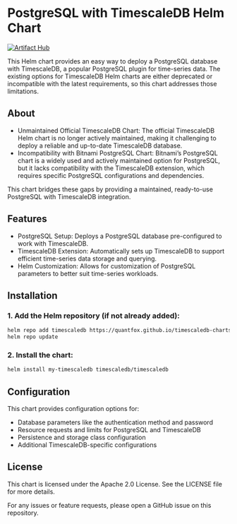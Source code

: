 # PostgreSQL with TimescaleDB Helm Chart

[![Artifact Hub](https://img.shields.io/endpoint?url=https://artifacthub.io/badge/repository/timescaledb)](https://artifacthub.io/packages/search?repo=timescaledb)

This Helm chart provides an easy way to deploy a PostgreSQL database with TimescaleDB, a popular PostgreSQL plugin for time-series data. The existing options for TimescaleDB Helm charts are either deprecated or incompatible with the latest requirements, so this chart addresses those limitations.

## About

- Unmaintained Official TimescaleDB Chart: The official TimescaleDB Helm chart is no longer actively maintained, making it challenging to deploy a reliable and up-to-date TimescaleDB database.
- Incompatibility with Bitnami PostgreSQL Chart: Bitnami’s PostgreSQL chart is a widely used and actively maintained option for PostgreSQL, but it lacks compatibility with the TimescaleDB extension, which requires specific PostgreSQL configurations and dependencies.

This chart bridges these gaps by providing a maintained, ready-to-use PostgreSQL with TimescaleDB integration.

## Features

- PostgreSQL Setup: Deploys a PostgreSQL database pre-configured to work with TimescaleDB.
- TimescaleDB Extension: Automatically sets up TimescaleDB to support efficient time-series data storage and querying.
- Helm Customization: Allows for customization of PostgreSQL parameters to better suit time-series workloads.

## Installation

### 1.	Add the Helm repository (if not already added):

```bash
helm repo add timescaledb https://quantfox.github.io/timescaledb-charts/
helm repo update
```


### 2.	Install the chart:

```bash
helm install my-timescaledb timescaledb/timescaledb
```

## Configuration

This chart provides configuration options for:

- Database parameters like the authentication method and password
- Resource requests and limits for PostgreSQL and TimescaleDB
- Persistence and storage class configuration
- Additional TimescaleDB-specific configurations

## License

This chart is licensed under the Apache 2.0 License. See the LICENSE file for more details.

For any issues or feature requests, please open a GitHub issue on this repository.